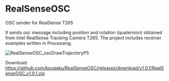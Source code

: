 # RealSenseOSC
OSC sender for RealSense T265

It sends osc message including position and rotation (quaternion) obtained from Intel RealSense Tracking Camera T265. The project includes receiver examples written in Processing.

![RealSenseOSC_oscDrawTrajectoryP5](https://user-images.githubusercontent.com/736387/56378594-7b75dd00-6248-11e9-813d-e4ecb1e85782.png)

Download: https://github.com/kougaku/RealSenseOSC/releases/download/v1.0.1/RealSenseOSC_v1.0.1.zip
